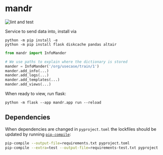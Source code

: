 # mandr

![lint and test](https://github.com/probabl-ai/mandr/actions/workflows/lint-and-test.yml/badge.svg)

Service to send data into, install via

```
python -m pip install -e
python -m pip install flask diskcache pandas altair
```


```python
from mandr import InfoMander

# We use paths to explain where the dictionary is stored
mander = InfoMander('/org/usecase/train/1')
mander.add_info(...)
mander.add_logs(...)
mander.add_templates(...)
mander.add_views(...)
```

When ready to view, run flask:

```
python -m flask --app mandr.app run --reload
```

## Dependencies

When dependencies are changed in `pyproject.toml` the lockfiles should be updated by running [`pip-compile`](https://github.com/jazzband/pip-tools):
```sh
pip-compile --output-file=requirements.txt pyproject.toml
pip-compile --extra=test --output-file=requirements-test.txt pyproject.toml
```
